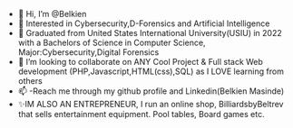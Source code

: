 - 👋 Hi, I’m @Belkien
- 👀 Interested in Cybersecurity,D-Forensics and Artificial Intelligence
- 🌱 Graduated from United States International University(USIU) in 2022 with a Bachelors of Science in Computer Science, Major:Cybersecurity,Digital Forensics
- 💞️ I’m looking to collaborate on ANY Cool Project & Full stack Web development (PHP,Javascript,HTML(css),SQL) as I LOVE learning from others
- 📫 -Reach me through my github profile and Linkedin(Belkien Masinde)
- ✨IM ALSO AN ENTREPRENEUR, I run an online shop, BilliardsbyBeltrev that sells entertainment equipment. Pool tables, Board games etc.

<!---
Belkien/Belkien is a ✨ special ✨ repository because its `README.md` (this file) appears on your GitHub profile.
You can click the Preview link to take a look at your changes.
--->
